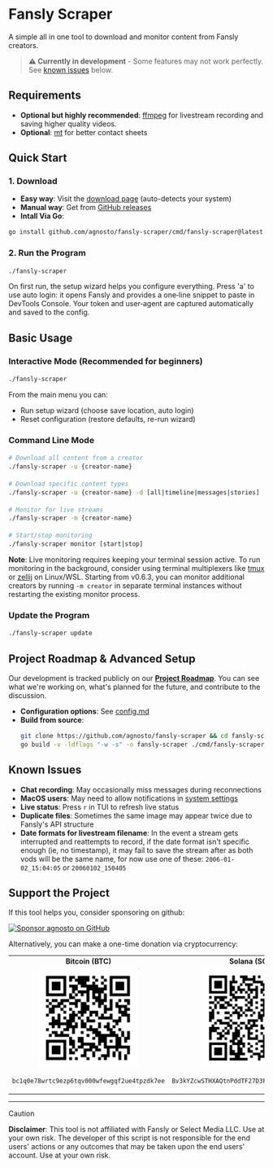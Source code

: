 # Fansly Scraper

A simple all in one tool to download and monitor content from Fansly creators.

> **⚠️ Currently in development** - Some features may not work perfectly. See [known issues](#known-issues) below.


## Requirements

- **Optional but highly recommended**: [ffmpeg](https://ffmpeg.org/) for livestream recording and saving higher quality videos.
- **Optional**: [mt](https://github.com/mutschler/mt) for better contact sheets

## Quick Start

### 1. Download
- **Easy way**: Visit the [download page](https://agnosto.github.io/projects/fansly-scraper/) (auto-detects your system)
- **Manual way**: Get from [GitHub releases](https://github.com/agnosto/fansly-scraper/releases)
- **Intall Via Go**: 
```bash
go install github.com/agnosto/fansly-scraper/cmd/fansly-scraper@latest
```

### 2. Run the Program
```bash
./fansly-scraper
```

On first run, the setup wizard helps you configure everything. Press 'a' to use auto login: it opens Fansly and provides a one‑line snippet to paste in DevTools Console. Your token and user‑agent are captured automatically and saved to the config.

## Basic Usage

### Interactive Mode (Recommended for beginners)
```bash
./fansly-scraper
```

From the main menu you can:
- Run setup wizard (choose save location, auto login)
- Reset configuration (restore defaults, re-run wizard)

### Command Line Mode
```bash
# Download all content from a creator
./fansly-scraper -u {creator-name}

# Download specific content types
./fansly-scraper -u {creator-name} -d [all|timeline|messages|stories]

# Monitor for live streams
./fansly-scraper -m {creator-name}

# Start/stop monitoring
./fansly-scraper monitor [start|stop]
```

**Note**: Live monitoring requires keeping your terminal session active. To run monitoring in the background, consider using terminal multiplexers like [tmux](https://github.com/tmux/tmux/wiki) or [zellij](https://github.com/zellij-org/zellij) on Linux/WSL. Starting from v0.6.3, you can monitor additional creators by running `-m creator` in separate terminal instances without restarting the existing monitor process.

### Update the Program
```bash
./fansly-scraper update
```

## Project Roadmap & Advanced Setup

Our development is tracked publicly on our **[Project Roadmap](https://github.com/users/agnosto/projects/1)**. You can see what we're working on, what's planned for the future, and contribute to the discussion.

- **Configuration options**: See [config.md](./config.md)
- **Build from source**:
  ```bash
  git clone https://github.com/agnosto/fansly-scraper && cd fansly-scraper
  go build -v -ldflags "-w -s" -o fansly-scraper ./cmd/fansly-scraper
  ```

## Known Issues

- **Chat recording**: May occasionally miss messages during reconnections
- **MacOS users**: May need to allow notifications in [system settings](https://github.com/gen2brain/beeep/issues/67#issuecomment-2646474049)
- **Live status**: Press `r` in TUI to refresh live status
- **Duplicate files**: Sometimes the same image may appear twice due to Fansly's API structure
- **Date formats for livestream filename**: In the event a stream gets interrupted and reattempts to record, if the date format isn't specific enough (ie, no timestamp), it may fail to save the stream after as both vods will be the same name, for now use one of these: `2006-01-02_15:04:05` or `20060102_150405`

## Support the Project

If this tool helps you, consider sponsoring on github:

[![Sponsor agnosto on GitHub](https://img.shields.io/badge/Sponsor-%23EA4AAA?style=for-the-badge&logo=githubsponsors)](https://github.com/sponsors/agnosto)

Alternatively, you can make a one-time donation via cryptocurrency:

<table>
  <tr>
    <td align="center"><strong>Bitcoin (BTC)</strong></td>
    <td align="center"><strong>Solana (SOL)</strong></td>
  </tr>
  <tr>
    <td align="center">
      <img src="./assets/btc_qr.png" alt="Bitcoin QR Code" width="200"/>
      <p><code>bc1q0e78wrtc9ezp6tqv000wfewgqf2ue4tpzdk7ee</code></p>
    </td>
    <td align="center">
      <img src="./assets/sol_qr.png" alt="Solana QR Code" width="200"/>
      <p><code>Bv3kYZcwSTHXAQtnPddTF27D3F6Gc29v2MfFLqmGF6Gf</code></p>
    </td>
  </tr>
</table>

---

> [!CAUTION]
> **Disclaimer**: This tool is not affiliated with Fansly or Select Media LLC. Use at your own risk. The developer of this script is not responsible for the end users' actions or any outcomes that may be taken upon the end users' account. Use at your own risk.

